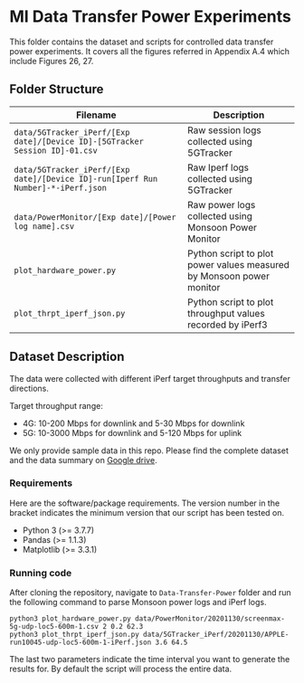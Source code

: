 # MI Data Transfer Power Experiments

This folder contains the dataset and scripts for controlled data transfer power experiments. It covers all the figures referred in Appendix A.4 which include Figures 26, 27.

## Folder Structure   

| Filename                    | Description                                                                                                |
|-----------------------------|------------------------------------------------------------------------------------------------------------|
| `data/5GTracker_iPerf/[Exp date]/[Device ID]-[5GTracker Session ID]-01.csv` | Raw session logs collected using 5GTracker |
| `data/5GTracker_iPerf/[Exp date]/[Device ID]-run[Iperf Run Number]-*-iPerf.json` | Raw Iperf logs collected using 5GTracker |
| `data/PowerMonitor/[Exp date]/[Power log name].csv`           | Raw power logs collected using Monsoon Power Monitor |
| `plot_hardware_power.py`           | Python script to plot power values measured by Monsoon power monitor |
| `plot_thrpt_iperf_json.py`           | Python script to plot throughput values recorded by iPerf3 |

## Dataset Description

The data were collected with different iPerf target throughputs and transfer directions. 

Target throughput range:
- 4G: 10-200 Mbps for downlink and 5-30 Mbps for downlink
- 5G: 10-3000 Mbps for downlink and 5-120 Mbps for uplink

We only provide sample data in this repo. Please find the complete dataset and the data summary on [Google drive](https://drive.google.com/drive/folders/1n7IoMMlTvHKtTibUMbzrdnAM2ToKdkdn?usp=sharing).

### Requirements

Here are the software/package requirements. The version number in the bracket indicates the minimum version that our script has been tested on.

- Python 3 (>= 3.7.7)
- Pandas (>= 1.1.3)
- Matplotlib (>= 3.3.1)

### Running code

After cloning the repository, navigate to `Data-Transfer-Power` folder and run the following command to parse Monsoon power logs and iPerf logs.

```
python3 plot_hardware_power.py data/PowerMonitor/20201130/screenmax-5g-udp-loc5-600m-1.csv 2 0.2 62.3
python3 plot_thrpt_iperf_json.py data/5GTracker_iPerf/20201130/APPLE-run10045-udp-loc5-600m-1-iPerf.json 3.6 64.5
```

The last two parameters indicate the time interval you want to generate the results for. By default the script will process the entire data.
